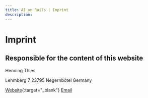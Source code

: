 ```yaml
---
title: AI on Rails | Imprint
description: 
---
```


# Imprint

## Responsible for the content of this website

Henning Thies

Lehmberg 7
23795 Negernbötel
Germany

[Website](http://www.henning-thies.de){:target="_blank"}
[Email](mailto:info@henning-thies.de)


